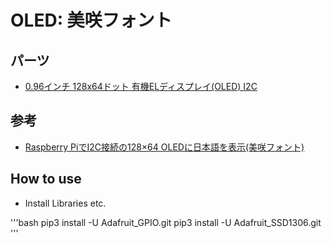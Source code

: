 # OLED: 美咲フォント

## パーツ
* [0.96インチ 128x64ドット 有機ELディスプレイ(OLED) I2C](http://akizukidenshi.com/catalog/g/gP-12031/)

## 参考

* [Raspberry PiでI2C接続の128×64 OLEDに日本語を表示(美咲フォント)](http://ytkyk.info/blog/2016/06/19/raspberry-pi%E3%81%A7128x64%E3%81%AEoled%E3%81%AB%E6%97%A5%E6%9C%AC%E8%AA%9E%E3%82%92%E8%A1%A8%E7%A4%BA%E7%BE%8E%E5%92%B2%E3%83%95%E3%82%A9%E3%83%B3%E3%83%88/)

## How to use

* Install Libraries etc.

'''bash
pip3 install -U Adafruit_GPIO.git
pip3 install -U Adafruit_SSD1306.git
'''
